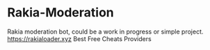 # Rakia-Moderation
Rakia moderation bot, could be a work in progress or simple project.
https://rakialoader.xyz
Best Free Cheats Providers
